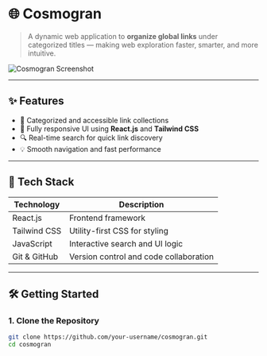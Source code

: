 # 🌐 Cosmogran

> A dynamic web application to **organize global links** under categorized titles — making web exploration faster, smarter, and more intuitive.

![Cosmogran Screenshot](./cosmogran.png) <!-- Optional: Replace with actual image path -->

---

## ✨ Features

- 🔖 Categorized and accessible link collections
- 📲 Fully responsive UI using **React.js** and **Tailwind CSS**
- 🔍 Real-time search for quick link discovery
- 💡 Smooth navigation and fast performance

---

## 🚀 Tech Stack

| Technology     | Description                              |
|----------------|------------------------------------------|
| React.js       | Frontend framework                       |
| Tailwind CSS   | Utility-first CSS for styling            |
| JavaScript     | Interactive search and UI logic          |
| Git & GitHub   | Version control and code collaboration   |

---

## 🛠️ Getting Started

### 1. Clone the Repository

```bash
git clone https://github.com/your-username/cosmogran.git
cd cosmogran
